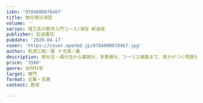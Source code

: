 ```yaml
---
isbn: '9784000078467'
title: 微分積分演習
volume: ''
series: 理工系の数学入門コース/演習 新装版
publisher: 岩波書店
pubdate: '2020-04-17'
cover: 'https://cover.openbd.jp/9784000078467.jpg'
author: 和達三樹／著 十河清／著
description: 微分法・積分法から偏微分、多重積分、フーリエ級数まで、実力がつく問題を精選、詳しい解答をつけた。
price: '3500'
genre: 自然科学
target: 専門
format: 全集・双書
content: 数学

---
```

